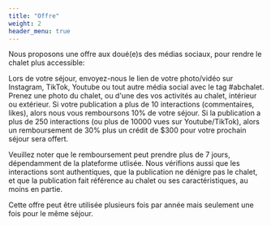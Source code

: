 ```yaml
---
title: "Offre"
weight: 2
header_menu: true
---
```

Nous proposons une offre aux doué(e)s des médias sociaux, pour rendre le chalet plus accessible:

Lors de votre séjour, envoyez-nous le lien de votre photo/vidéo sur Instagram, TikTok, Youtube ou tout autre média social avec le tag #abchalet. Prenez une photo du chalet, ou d'une des vos activités au chalet, intérieur ou extérieur. Si votre publication a plus de 10 interactions (commentaires, likes), alors nous vous remboursons 10% de votre séjour. Si la publication a plus de 250 interactions (ou plus de 10000 vues sur Youtube/TikTok), alors un remboursement de 30% plus un crédit de $300 pour votre prochain séjour sera offert. 

Veuillez noter que le remboursement peut prendre plus de 7 jours, dépendamment de la plateforme utlisée. Nous vérifions aussi que les interactions sont authentiques, que la publication ne dénigre pas le chalet, et que la publication fait référence au chalet ou ses caractéristiques, au moins en partie.

Cette offre peut être utilisée plusieurs fois par année mais seulement une fois pour le même séjour.